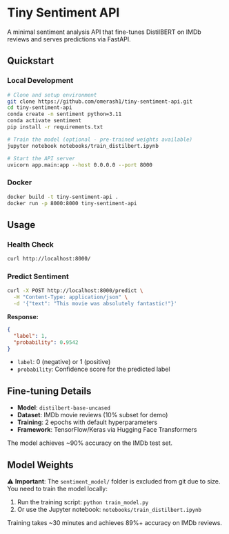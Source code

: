 # Tiny Sentiment API

A minimal sentiment analysis API that fine-tunes DistilBERT on IMDb reviews and serves predictions via FastAPI.

## Quickstart

### Local Development
```bash
# Clone and setup environment
git clone https://github.com/omerash1/tiny-sentiment-api.git
cd tiny-sentiment-api
conda create -n sentiment python=3.11
conda activate sentiment
pip install -r requirements.txt

# Train the model (optional - pre-trained weights available)
jupyter notebook notebooks/train_distilbert.ipynb

# Start the API server
uvicorn app.main:app --host 0.0.0.0 --port 8000
```

### Docker
```bash
docker build -t tiny-sentiment-api .
docker run -p 8000:8000 tiny-sentiment-api
```

## Usage

### Health Check
```bash
curl http://localhost:8000/
```

### Predict Sentiment
```bash
curl -X POST http://localhost:8000/predict \
  -H "Content-Type: application/json" \
  -d '{"text": "This movie was absolutely fantastic!"}'
```

**Response:**
```json
{
  "label": 1,
  "probability": 0.9542
}
```

- `label`: 0 (negative) or 1 (positive)
- `probability`: Confidence score for the predicted label

## Fine-tuning Details

- **Model**: `distilbert-base-uncased` 
- **Dataset**: IMDb movie reviews (10% subset for demo)
- **Training**: 2 epochs with default hyperparameters
- **Framework**: TensorFlow/Keras via Hugging Face Transformers

The model achieves ~90% accuracy on the IMDb test set.

## Model Weights

⚠️ **Important**: The `sentiment_model/` folder is excluded from git due to size. You need to train the model locally:

1. Run the training script: `python train_model.py` 
2. Or use the Jupyter notebook: `notebooks/train_distilbert.ipynb`

Training takes ~30 minutes and achieves 89%+ accuracy on IMDb reviews.

